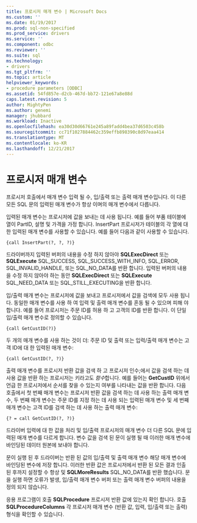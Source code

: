 ```yaml
---
title: 프로시저 매개 변수 | Microsoft Docs
ms.custom: ''
ms.date: 01/19/2017
ms.prod: sql-non-specified
ms.prod_service: drivers
ms.service: ''
ms.component: odbc
ms.reviewer: ''
ms.suite: sql
ms.technology:
- drivers
ms.tgt_pltfrm: ''
ms.topic: article
helpviewer_keywords:
- procedure parameters [ODBC]
ms.assetid: 54fd857e-d2cb-467d-bb72-121e67a8e88d
caps.latest.revision: 5
author: MightyPen
ms.author: genemi
manager: jhubbard
ms.workload: Inactive
ms.openlocfilehash: ea30d30d66761e245a89fadd4bea37d6503c458b
ms.sourcegitcommit: cc71f1027884462c359effb898390c8d97eaa414
ms.translationtype: MT
ms.contentlocale: ko-KR
ms.lasthandoff: 12/21/2017
---
```

# <a name="procedure-parameters"></a>프로시저 매개 변수
프로시저 호출에서 매개 변수 입력 될 수, 입/출력 또는 출력 매개 변수입니다. 이 다른 모든 SQL 문의 입력된 매개 변수가 항상 이며의 매개 변수에서 다릅니다.  
  
 입력된 매개 변수는 프로시저에 값을 보내는 데 사용 됩니다. 예를 들어 부품 테이블에 열이 PartID, 설명 및 가격을 가정 합니다. InsertPart 프로시저가 테이블의 각 열에 대 한 입력된 매개 변수를 사용할 수 있습니다. 예를 들어 다음과 같이 사용할 수 있습니다.  
  
```  
{call InsertPart(?, ?, ?)}  
```  
  
 드라이버까지 입력된 버퍼의 내용을 수정 하지 않아야 **SQLExecDirect** 또는 **SQLExecute** SQL_SUCCESS, SQL_SUCCESS_WITH_INFO, SQL_ERROR, SQL_INVALID_HANDLE, 또는 SQL_NO_DATA를 반환 합니다. 입력된 버퍼의 내용을 수정 하지 않아야 하는 동안 **SQLExecDirect** 또는 **SQLExecute** SQL_NEED_DATA 또는 SQL_STILL_EXECUTING을 반환 합니다.  
  
 입/출력 매개 변수는 프로시저에 값을 보내고 프로시저에서 값을 검색에 모두 사용 됩니다. 동일한 매개 변수를 사용 하 여 입력 및 출력 매개 변수를 혼동 될 수 있으며 피해 야 합니다. 예를 들어 프로시저는 주문 ID를 허용 하 고 고객의 ID를 반환 합니다. 이 단일 입/출력 매개 변수로 정의할 수 있습니다.  
  
```  
{call GetCustID(?)}  
```  
  
 두 개의 매개 변수를 사용 하는 것이 더: 주문 ID 및 출력 또는 입력/출력 매개 변수는 고객 ID에 대 한 입력된 매개 변수:  
  
```  
{call GetCustID(?, ?)}  
```  
  
 출력 매개 변수를 프로시저 반환 값을 검색 하 고 프로시저 인수;에서 값을 검색 하는 데 사용 값을 반환 하는 프로시저는 키라고도 *함수*합니다. 예를 들어는 **GetCustID** 위에서 언급 한 프로시저에서 순서를 찾을 수 있는지 여부를 나타내는 값을 반환 합니다. 다음 호출에서 첫 번째 매개 변수는 프로시저 반환 값을 검색 하는 데 사용 하는 출력 매개 변수, 두 번째 매개 변수는 주문 ID를 지정 하는 데 사용 되는 입력된 매개 변수 및 세 번째 매개 변수는 고객 ID를 검색 하는 데 사용 하는 출력 매개 변수:  
  
```  
{? = call GetCustID(?, ?)}  
```  
  
 드라이버 입력에 대 한 값을 처리 및 입/출력 프로시저의 매개 변수 더 다른 SQL 문에 입력된 매개 변수를 다르게 합니다. 변수 값을 검색 된 문이 실행 될 때 이러한 매개 변수에 바인딩된 데이터 원본에 보내야 합니다.  
  
 문이 실행 된 후 드라이버는 반환 된 값의 입/출력 및 출력 매개 변수 해당 매개 변수에 바인딩된 변수에 저장 합니다. 이러한 반환 값은 프로시저에서 반환 된 모든 결과 인출 된 후까지 설정할 수 항상 및 **SQLMoreResults** SQL_NO_DATA를 반환 했습니다. 문을 실행 하면 오류가 발생, 입/출력 매개 변수 버퍼 또는 출력 매개 변수 버퍼의 내용을 정의 되지 않습니다.  
  
 응용 프로그램이 호출 **SQLProcedure** 프로시저 반환 값에 있는지 확인 합니다. 호출 **SQLProcedureColumns** 각 프로시저 매개 변수 (반환 값, 입력, 입/출력 또는 출력) 형식을 확인할 수 있습니다.
